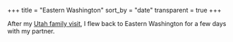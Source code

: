 +++
title = "Eastern Washington"
sort_by = "date"
transparent = true
+++

After my [Utah family visit](../04-15+utah), I flew back to Eastern Washington for a few days with my partner.
